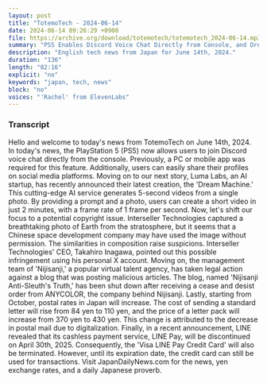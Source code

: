 ```yaml
---
layout: post
title: "TotemoTech - 2024-06-14"
date: 2024-06-14 09:26:29 +0900
file: https://archive.org/download/totemotech/totemotech_2024-06-14.mp3
summary: "PS5 Enables Discord Voice Chat Directly from Console, and Dream Machine AI Generates 5-Second Videos from Photos, & more…"
description: "English tech news from Japan for June 14th, 2024."
duration: "136"
length: "02:16"
explicit: "no"
keywords: "japan, tech, news"
block: "no"
voices: "'Rachel' from ElevenLabs"
---
```


### Transcript

Hello and welcome to today's news from TotemoTech on June 14th, 2024. In today's news, the PlayStation 5 (PS5) now allows users to join Discord voice chat directly from the console. Previously, a PC or mobile app was required for this feature. Additionally, users can easily share their profiles on social media platforms. Moving on to our next story, Luma Labs, an AI startup, has recently announced their latest creation, the 'Dream Machine.' This cutting-edge AI service generates 5-second videos from a single photo. By providing a prompt and a photo, users can create a short video in just 2 minutes, with a frame rate of 1 frame per second. Now, let's shift our focus to a potential copyright issue. Interseller Technologies captured a breathtaking photo of Earth from the stratosphere, but it seems that a Chinese space development company may have used the image without permission. The similarities in composition raise suspicions. Interseller Technologies' CEO, Takahiro Inagawa, pointed out this possible infringement using his personal X account. Moving on, the management team of 'Nijisanji,' a popular virtual talent agency, has taken legal action against a blog that was posting malicious articles. The blog, named 'Nijisanji Anti-Sleuth's Truth,' has been shut down after receiving a cease and desist order from ANYCOLOR, the company behind Nijisanji. Lastly, starting from October, postal rates in Japan will increase. The cost of sending a standard letter will rise from 84 yen to 110 yen, and the price of a letter pack will increase from 370 yen to 430 yen. This change is attributed to the decrease in postal mail due to digitalization. Finally, in a recent announcement, LINE revealed that its cashless payment service, LINE Pay, will be discontinued on April 30th, 2025. Consequently, the 'Visa LINE Pay Credit Card' will also be terminated. However, until its expiration date, the credit card can still be used for transactions.   Visit JapanDailyNews.com for the news, yen exchange rates, and a daily Japanese proverb.
